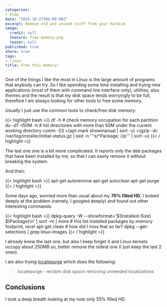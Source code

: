 ```yaml
---
categories:
- blog
date: "2015-10-27T00:00:00Z"
excerpt: Remove old and unused stuff from your hardisk
image:
  credit: null
  feature: free-memory.png
  teaser: null
published: true
share: true
tags:
- Linux
title: Free this memory!
---
```


One of the things I like the most in Linux is the large amount of programs that anybody can try. So I like spending some time installing and trying new applications (most of them with command line interface only), utilities, also themes and the result is that my disk space tends worryingly to be full, therefore I am always looking for other tools to free some memory.

Usually I just use the common tools to check/free disk memory:

{{< highlight bash >}}
df -h               # check memory occupation for each partition
du -d1 -t50M -h     # list directories with more than 50M under the current working directory
comm -23 <(apt-mark showmanual | sort -u) <(gzip -dc /var/log/installer/initial-status.gz | sed -n '\''s/^Package: //p'\'' | sort -u)
{{< / highlight >}}

The last one one is a bit more complicated. It reports only the deb packages that have been installed by me, so that I can easily remove it without breaking the system.

And then:

{{< highlight bash >}}
apt-get autoremove
apt-get autoclean
apt-get purge <package>
{{< / highlight >}}

Some days ago, worried more than usual about my **70% filled HD**, I looked deeply at the problem (namely, I googled deeply) and found out other interesting commands:

{{< highlight bash >}}
dpkg-query -W --showformat='${Installed-Size} ${Package}\n' | sort -nr | more # this list installed packages by memory footprint, nice!
apt-get clean   # how did I miss that so far?
dpkg --get-selections | grep linux-images
{{< / highlight >}}

I already knew the last one, but also I keep forget it and Linux kernels occupy about 250MB so, better remove the oldest one (I just keep the last 2 ones).

I am also trying [localepurge](http://manpages.ubuntu.com/manpages/precise/man8/localepurge.8.html) which does the following:

> localepurge - reclaim disk space removing unneeded localizations


## Conclusions

I took a deep breath looking at my now only 55% filled HD.

